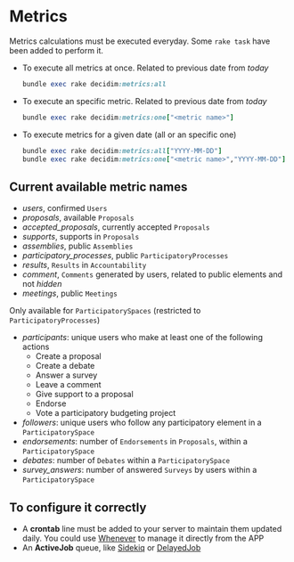 # Metrics

Metrics calculations must be executed everyday. Some `rake task` have been added to perform it.

- To execute all metrics at once. Related to previous date from *today*

  ```ruby
  bundle exec rake decidim:metrics:all
  ```

- To execute an specific metric. Related to previous date from *today*

  ```ruby
  bundle exec rake decidim:metrics:one["<metric name>"]
  ```

- To execute metrics for a given date (all or an specific one)

  ```ruby
  bundle exec rake decidim:metrics:all["YYYY-MM-DD"]
  bundle exec rake decidim:metrics:one["<metric name>","YYYY-MM-DD"]
  ```

## Current available metric names

- *users*, confirmed `Users`
- *proposals*, available `Proposals`
- *accepted_proposals*, currently accepted `Proposals`
- *supports*, supports in `Proposals`
- *assemblies*, public `Assemblies`
- *participatory_processes*, public `ParticipatoryProcesses`
- *results*, `Results` in `Accountability`
- *comment*, `Comments` generated by users, related to public elements and not *hidden*
- *meetings*, public `Meetings`

Only available for `ParticipatorySpaces` (restricted to `ParticipatoryProcesses`)

- *participants*: unique users who make at least one of the following actions
  - Create a proposal
  - Create a debate
  - Answer a survey
  - Leave a comment
  - Give support to a proposal
  - Endorse
  - Vote a participatory budgeting project
- *followers*: unique users who follow any participatory element in a `ParticipatorySpace`
- *endorsements*: number of `Endorsements` in `Proposals`, within a `ParticipatorySpace`
- *debates*: number of `Debates` within a `ParticipatorySpace`
- *survey_answers*: number of answered `Surveys` by users within a `ParticipatorySpace`

## To configure it correctly

- A **crontab** line must be added to your server to maintain them updated daily. You could use [Whenever](https://github.com/javan/whenever) to manage it directly from the APP
- An **ActiveJob** queue, like [Sidekiq](https://github.com/mperham/sidekiq) or [DelayedJob](https://github.com/collectiveidea/delayed_job/)
